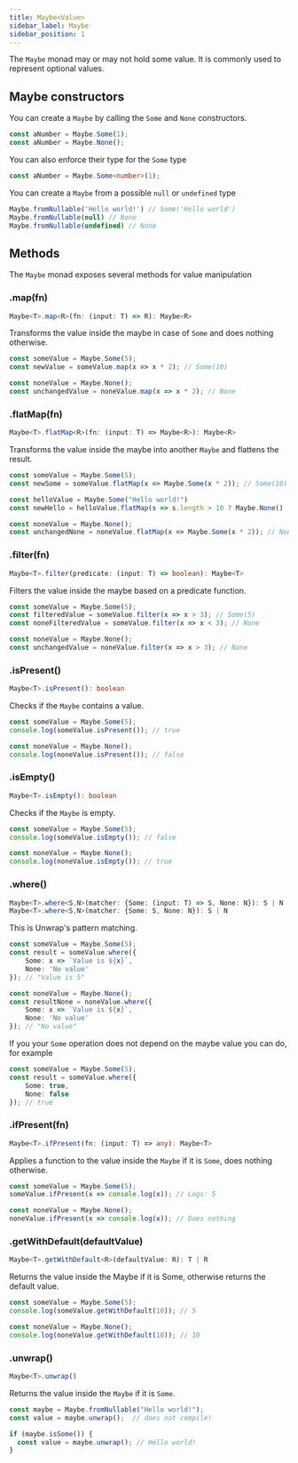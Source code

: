 ```yaml
---
title: Maybe<Value>
sidebar_label: Maybe
sidebar_position: 1
---
```


The `Maybe` monad may or may not hold some value. It is commonly used to represent optional values.

## Maybe constructors

You can create a `Maybe` by calling the `Some` and `None` constructors.
```ts title="Examples"
const aNumber = Maybe.Some(1);
const aNumber = Maybe.None();
```

You can also enforce their type for the `Some` type

```ts title="Example"
const aNumber = Maybe.Some<number>(1);
```

You can create a `Maybe` from a possible `null` or `undefined` type

```ts title="Examples"
Maybe.fromNullable('Hello world!') // Some('Hello world')
Maybe.fromNullable(null) // None
Maybe.fromNullable(undefined) // None
```

## Methods

The `Maybe` monad exposes several methods for value manipulation

### .map(fn)

```ts title="Signature"
Maybe<T>.map<R>(fn: (input: T) => R): Maybe<R>
```
Transforms the value inside the maybe in case of `Some` and does nothing otherwise.

```ts title="Examples"
const someValue = Maybe.Some(5);
const newValue = someValue.map(x => x * 2); // Some(10)

const noneValue = Maybe.None();
const unchangedValue = noneValue.map(x => x * 2); // None
```

### .flatMap(fn)

```ts title="Signature"
Maybe<T>.flatMap<R>(fn: (input: T) => Maybe<R>): Maybe<R>
```

Transforms the value inside the maybe into another `Maybe` and flattens the result.

```ts title="Examples"
const someValue = Maybe.Some(5);
const newSome = someValue.flatMap(x => Maybe.Some(x * 2)); // Some(10)

const helloValue = Maybe.Some("Hello world!")
const newHello = helloValue.flatMap(s => s.length > 10 ? Maybe.None() : Maybe.Some("") ) // None

const noneValue = Maybe.None();
const unchangedNone = noneValue.flatMap(x => Maybe.Some(x * 2)); // None
```

### .filter(fn)

```ts title="Signature"
Maybe<T>.filter(predicate: (input: T) => boolean): Maybe<T>
```

Filters the value inside the maybe based on a predicate function.

```ts title="Examples"
const someValue = Maybe.Some(5);
const filteredValue = someValue.filter(x => x > 3); // Some(5)
const noneFilteredValue = someValue.filter(x => x < 3); // None

const noneValue = Maybe.None();
const unchangedValue = noneValue.filter(x => x > 3); // None
```

### .isPresent()
```ts title="Signature"
Maybe<T>.isPresent(): boolean
```

Checks if the `Maybe` contains a value.

```ts title="Examples"
const someValue = Maybe.Some(5);
console.log(someValue.isPresent()); // true

const noneValue = Maybe.None();
console.log(noneValue.isPresent()); // false
```

### .isEmpty()
```ts title="Signature"
Maybe<T>.isEmpty(): boolean
```

Checks if the `Maybe` is empty.

```ts title="Examples"
const someValue = Maybe.Some(5);
console.log(someValue.isEmpty()); // false

const noneValue = Maybe.None();
console.log(noneValue.isEmpty()); // true

```

### .where()

```ts title="Signature"
Maybe<T>.where<S,N>(matcher: {Some: (input: T) => S, None: N}): S | N
Maybe<T>.where<S,N>(matcher: {Some: S, None: N}): S | N
```
This is Unwrap's pattern matching.

```ts title="Examples"
const someValue = Maybe.Some(5);
const result = someValue.where({
    Some: x => `Value is ${x}`,
    None: 'No value'
}); // "Value is 5"

const noneValue = Maybe.None();
const resultNone = noneValue.where({
    Some: x => `Value is ${x}`,
    None: 'No value'
}); // "No value"
```

If you your `Some` operation does not depend on the maybe value you can do, for example

```ts title="Example"
const someValue = Maybe.Some(5);
const result = someValue.where({
    Some: true,
    None: false
}); // true
```

### .ifPresent(fn)

```ts title="Signature"
Maybe<T>.ifPresent(fn: (input: T) => any): Maybe<T>
```

Applies a function to the value inside the `Maybe` if it is `Some`, does nothing otherwise.

```ts title="Examples"
const someValue = Maybe.Some(5);
someValue.ifPresent(x => console.log(x)); // Logs: 5

const noneValue = Maybe.None();
noneValue.ifPresent(x => console.log(x)); // Does nothing
```

### .getWithDefault(defaultValue)
```ts title="Signature"
Maybe<T>.getWithDefault<R>(defaultValue: R): T | R
```

Returns the value inside the Maybe if it is Some, otherwise returns the default value.

```ts title="Examples"
const someValue = Maybe.Some(5);
console.log(someValue.getWithDefault(10)); // 5

const noneValue = Maybe.None();
console.log(noneValue.getWithDefault(10)); // 10
```

### .unwrap()
```ts title="Signature"
Maybe<T>.unwrap()
```

Returns the value inside the `Maybe` if it is `Some`. 

```ts title="Examples
const maybe = Maybe.fromNullable("Hello world!");
const value = maybe.unwrap();  // does not compile!

if (maybe.isSome()) {
  const value = maybe.unwrap(); // Hello world!
}
```
